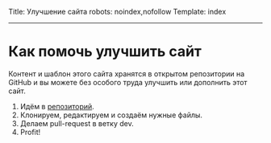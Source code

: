 Title: Улучшение сайта
robots: noindex,nofollow
Template: index 

----

# Как помочь улучшить сайт

Контент и шаблон этого сайта хранятся в открытом репозитории на GitHub и вы можете без особого труда улучшить или дополнить этот сайт. 

1. Идём в [репозиторий](https://github.com/pafnuty/bqs-site/). 
2. Клонируем, редактируем и создаём нужные файлы.
3. Делаем pull-request в ветку dev.
4. Profit!
